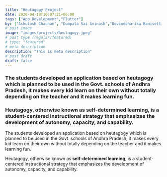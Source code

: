 ```yaml
---
title: "Heutagogy Project"
date: 2020-04-18T10:07:21+06:00
tags: ["App Development","Flutter"]
by: ["Ashutosh Chauhan", "Dumpala Sai Avinash","Devineeharika Banisetti","Shlok Pandey","Vitthal Inani"]
# post image
image: "images/projects/heutagogy.jpeg"
# post type (regular/featured)
# type: "featured"
# meta description
description: "This is meta description"
# post draft
draft: false
---
```


### The students developed an application based on heutagogy which is planned to be used in the Govt. schools of Andhra Pradesh, it makes every kid learn on their own without totally depending on the teacher and it makes learning fun. 
### Heutagogy, otherwise known as self-determined learning, is a student-centered instructional strategy that emphasizes the development of autonomy, capacity, and capability.

 The students developed an application based on heutagogy which is planned to be used in the Govt. schools of Andhra Pradesh, it makes every kid learn on their own without totally depending on the teacher and it makes learning fun. 

 Heutagogy, otherwise known as **self-determined learning**, is a student-centered instructional strategy that emphasizes the development of autonomy, capacity, and capability.